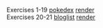 Exercises 1-19 [pokedex](https://github.com/rousumarkus-ctrl/full-stack-open-pokedex) [render](https://full-stack-open-pokedex-h9ll.onrender.com)  
Exercises 20-21 [bloglist](https://github.com/rousumarkus-ctrl/bloglist) [render](https://bloglist-6r2y.onrender.com/)
